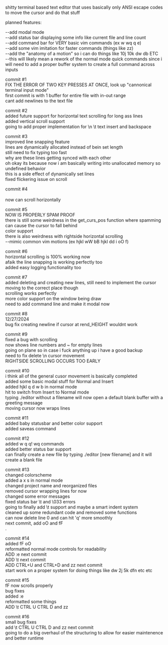 shitty terminal based text editor that uses basically only ANSI escape codes to move the cursor and do that stuff  <br />

planned features: <br />

--add modal mode <br />
--add status bar displaying some info like current file and line count <br />
--add command bar for VERY basic vim commands (ex w wq q e) <br />
--add some vim <leader> imitation for faster commands (things like <leader>zz) <br />
--add the "anatomy of a motion" so i can do things like 10j 10k dw db ETC <br />
--this will likely mean a rework of the normal mode quick commands since i will need to add a proper buffer system to create a full command across inputs <br />

commit #1 <br />
FIX THE ERROR OF TWO KEY PRESSES AT ONCE, look up "cannonical terminal input mode"  <br />
first commit is with 1 buffer for entire file with in-out range <br />
cant add newlines to the text file  <br />

commit #2 <br />
added future support for horizontal text scrolling for long ass lines  <br />
added vertical scroll support <br />
going to add proper implementation for \n \t text insert and backspace <br />

commit #3 <br />
improved line snapping feature <br />
lines are dynamically allocated instead of bein set length <br />
still need to fix typing too fast <br />
why are these lines getting synced with each other <br />
oh okay its because now i am basically writing into unallocated memory so undefined behavior <br />
this is a side effect of dynamically set lines <br />
fixed flickering issue on scroll <br />     
         
commit #4 <br />   
now can scroll horizontally <br />

commit #5 <br />
NOW IS PROPERLY SPAM PROOF <br />
there is still some weirdness in the get_curs_pos function where spamming can cause the cursor to fall behind <br />
color support <br />
there is also weirdness with rightside horizontal scrolling <br />--mimic common vim motions (ex hjkl wW bB hjkl dd i oO <ESC> f) <br />

commit #6 <br />
horizontal scrolling is 100% working now <br />
afaik the line snapping is working perfectly too <br />
added easy logging functionality too <br />

commit #7 <br />
added deleting and creating new lines, still need to implement the cursor moving to the correct place though <br />
scrolling works perfectly <br />
more color support on the window being draw <br />
need to add command line and make it modal now <br />

commit #8 <br />
12/27/2024 <br />
bug fix creating newline if cursor at rend_HEIGHT wouldnt work <br />

commit #9 <br />
fixed a bug with scrolling <br />
now shows line numbers and ~ for empty lines <br />
going on plane so in case i fuck anything up i have a good backup <br />
need to fix delete \n cursor movement <br />
RIGHTSIDE SCROLLING OCCURS TOO EARLY <br />

commit #10 <br />
i think all of the general cusor movement is basically completed <br />
added some basic modal stuff for Normal and Insert <br />
added hjkl q d w b in normal mode <br />
hit <ESC> to switch from Insert to Normal mode <br />
typing ./editor without a filename will now open a default blank buffer with a greeting message <br />
moving cursor now wraps lines <br />

commit #11 <br />
added baby statusbar and better color support <br />
added saveas command <br />

commit #12 <br />
added w q q! wq commands <br />
added better status bar support <br />
can finally create a new file by typing ./editor [new filename] and it will create a blank file <br />


commit #13 <br />
changed colorscheme <br />
added a x s in normal mode <br />
changed project name and reorganized files <br />
removed cursor wrapping lines for now <br />
changed some error messages <br />
fixed status bar \t and \033 errors <br />
going to finally add \t support and maybe a smart indent system <br />
cleaned up some redundant code and removed some functions <br /> 
can now delete line 0 and can hit 'q' more smoothly <br />
next commit, add oO and fF <br />
.

commit #14 <br />
added fF oO <br />
reformatted normal mode controls for readability <br />
ADD :e next commit <br />
ADD \t next commit <br />
ADD CTRL+U and CTRL+D and zz next commit <br />
start work on a proper system for doing things like dw 2j 5k dfn etc etc <br />


commit #15 <br />
fF now scrolls properly <br />
bug fixes <br />
added :e <br>
reformatted some things <br />
ADD \t CTRL U CTRL D and zz <br />

commit #16 <br />
small bug fixes <br />
add \t CTRL U CTRL D and zz next commit <br />
going to do a big overhaul of the structuring to allow for easier maintenence and better runtime <br />

